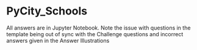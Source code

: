 # PyCity_Schools
All answers are in Jupyter Notebook.
Note the issue with questions in the template being out of sync with the Challenge questions and incorrect answers given in the Answer Illustrations
